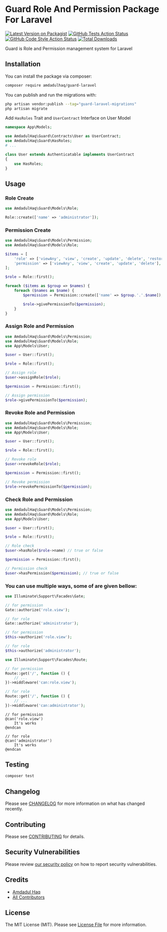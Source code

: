 # Guard Role And Permission Package For Laravel

[![Latest Version on Packagist](https://img.shields.io/packagist/v/amdadulhaq/guard-laravel.svg?style=flat-square)](https://packagist.org/packages/amdadulhaq/guard-laravel)
[![GitHub Tests Action Status](https://img.shields.io/github/actions/workflow/status/amdadulhaq/guard-laravel/run-tests.yml?branch=main&label=tests&style=flat-square)](https://github.com/amdadulhaq/guard-laravel/actions?query=workflow%3Arun-tests+branch%3Amain)
[![GitHub Code Style Action Status](https://img.shields.io/github/actions/workflow/status/amdadulhaq/guard-laravel/fix-php-code-style-issues.yml?branch=main&label=code%20style&style=flat-square)](https://github.com/amdadulhaq/guard-laravel/actions?query=workflow%3A"Fix+PHP+code+style+issues"+branch%3Amain)
[![Total Downloads](https://img.shields.io/packagist/dt/amdadulhaq/guard-laravel.svg?style=flat-square)](https://packagist.org/packages/amdadulhaq/guard-laravel)

Guard is Role and Permission management system for Laravel

## Installation

You can install the package via composer:

```bash
composer require amdadulhaq/guard-laravel
```

You can publish and run the migrations with:

```bash
php artisan vendor:publish --tag="guard-laravel-migrations"
php artisan migrate
```

Add `HasRoles` Trait and `UserContract` Interface on User Model

```php
namespace App\Models;

use AmdadulHaq\Guard\Contracts\User as UserContract;
use AmdadulHaq\Guard\HasRoles;
# ...

class User extends Authenticatable implements UserContract
{
    use HasRoles;
}
```

## Usage

### Role Create

```php
use AmdadulHaq\Guard\Models\Role;

Role::create(['name' => 'administrator']);
```

### Permission Create

```php
use AmdadulHaq\Guard\Models\Permission;
use AmdadulHaq\Guard\Models\Role;

$items = [
    'role' => ['viewAny', 'view', 'create', 'update', 'delete', 'restore', 'forceDelete'],
    'permission' => ['viewAny', 'view', 'create', 'update', 'delete'],
];

$role = Role::first();

foreach ($items as $group => $names) {
    foreach ($names as $name) {
        $permission = Permission::create(['name' => $group.'.'.$name]);

        $role->givePermissionTo($permission);
    }
}
```

### Assign Role and Permission

```php
use AmdadulHaq\Guard\Models\Permission;
use AmdadulHaq\Guard\Models\Role;
use App\Models\User;

$user = User::first();

$role = Role::first();

// Assign role
$user->assignRole($role);

$permission = Permission::first();

// Assign permission
$role->givePermissionTo($permission);
```

### Revoke Role and Permission

```php
use AmdadulHaq\Guard\Models\Permission;
use AmdadulHaq\Guard\Models\Role;
use App\Models\User;

$user = User::first();

$role = Role::first();

// Revoke role
$user->revokeRole($role);

$permission = Permission::first();

// Revoke permission
$role->revokePermissionTo($permission);
```

### Check Role and Permission

```php
use AmdadulHaq\Guard\Models\Permission;
use AmdadulHaq\Guard\Models\Role;
use App\Models\User;

$user = User::first();

$role = Role::first();

// Role check
$user->hasRole($role->name) // true or false

$permission = Permission::first();

// Permission check
$user->hasPermission($permission); // true or false
```

### You can use multiple ways, some of are given bellow:

```php
use Illuminate\Support\Facades\Gate;

// for permission
Gate::authorize('role.view');

// for role
Gate::authorize('administrator');
```

```php
// for permission
$this->authorize('role.view');

// for role
$this->authorize('administrator');
```

```php
use Illuminate\Support\Facades\Route;

// for permission
Route::get('/', function () {
    // ...
})->middleware('can:role.view');

// for role
Route::get('/', function () {
    // ...
})->middleware('can:administrator');
```

```blade
// for permission
@can('role.view')
    It's works
@endcan

// for role
@can('administrator')
    It's works
@endcan
```

## Testing

```bash
composer test
```

## Changelog

Please see [CHANGELOG](CHANGELOG.md) for more information on what has changed recently.

## Contributing

Please see [CONTRIBUTING](CONTRIBUTING.md) for details.

## Security Vulnerabilities

Please review [our security policy](../../security/policy) on how to report security vulnerabilities.

## Credits

-   [Amdadul Haq](https://github.com/amdad121)
-   [All Contributors](../../contributors)

## License

The MIT License (MIT). Please see [License File](LICENSE.md) for more information.
